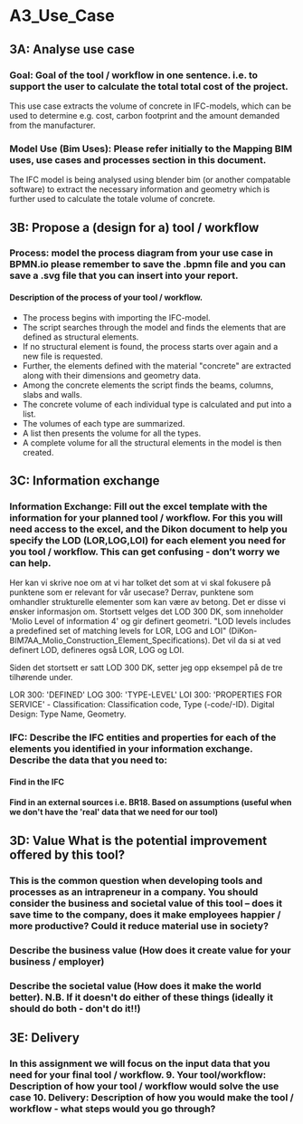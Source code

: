 # A3_Use_Case
## 3A: Analyse use case

### Goal: Goal of the tool / workflow in one sentence. i.e. to support the user to calculate the total total cost of the project.
This use case extracts the volume of concrete in IFC-models, which can be used to determine e.g. cost, carbon footprint and the amount demanded from the manufacturer. 


### Model Use (Bim Uses): Please refer initially to the Mapping BIM uses, use cases and processes section in this document.
The IFC model is being analysed using blender bim (or another compatable software) to extract the necessary information and geometry which is further used to calculate the totale volume of concrete. 


## 3B: Propose a (design for a) tool / workflow
### Process: model the process diagram from your use case in BPMN.io please remember to save the .bpmn file and you can save a .svg file that you can insert into your report. 
#### Description of the process of your tool / workflow.
- The process begins with importing the IFC-model. 
- The script searches through the model and finds the elements that are defined as structural elements.
- If no structural element is found, the process starts over again and a new file is requested. 
- Further, the elements defined with the material "concrete" are extracted along with their dimensions and geometry data. 
- Among the concrete elements the script finds the beams, columns, slabs and walls. 
- The concrete volume of each individual type is calculated and put into a list. 
- The volumes of each type are summarized. 
- A list then presents the volume for all the types. 
- A complete volume for all the structural elements in the model is then created. 





## 3C: Information exchange
### Information Exchange: Fill out the excel template with the information for your planned tool / workflow. For this you will need access to the excel, and the Dikon document to help you specify the LOD (LOR,LOG,LOI) for each element you need for you tool / workflow. This can get confusing - don’t worry we can help. 

Her kan vi skrive noe om at vi har tolket det som at vi skal fokusere på punktene som er relevant for vår usecase? Derrav, punktene som omhandler strukturelle elementer som kan være av betong. Det er disse vi ønsker informasjon om. Stortsett velges det LOD 300 DK, som inneholder 'Molio Level of information 4' og gir definert geometri. "LOD levels includes a predefined set of matching levels for LOR, LOG and LOI" (DiKon-BIM7AA_Molio_Construction_Element_Specifications). Det vil da si at ved definert LOD, defineres også LOR, LOG og LOI.

Siden det stortsett er satt LOD 300 DK, setter jeg opp eksempel på de tre tilhørende under. 

LOR 300: 'DEFINED'
LOG 300: 'TYPE-LEVEL'
LOI 300: 'PROPERTIES FOR SERVICE' - Classification: Classification code, Type (-code/-ID). Digital Design: Type Name, Geometry.



### IFC: Describe the IFC entities and properties for each of the elements you identified in your information exchange. Describe the data that you need to:
#### Find in the IFC




#### Find in an external sources i.e. BR18. Based on assumptions (useful when we don't have the 'real' data that we need for our tool)








## 3D: Value What is the potential improvement offered by this tool?
### This is the common question when developing tools and processes as an intrapreneur in a company. You should consider the business and societal value of this tool – does it save time to the company, does it make employees happier / more productive? Could it reduce material use in society?



### Describe the business value (How does it create value for your business / employer)








### Describe the societal value (How does it make the world better). N.B. If it doesn't do either of these things (ideally it should do both - don't do it!!)







## 3E: Delivery
### In this assignment we will focus on the input data that you need for your final tool / workflow. 9. Your tool/workflow: Description of how your tool / workflow would solve the use case 10. Delivery: Description of how you would make the tool / workflow - what steps would you go through?












